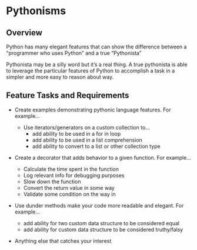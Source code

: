 # Pythonisms

## Overview

Python has many elegant features that can show the difference between a “programmer who uses Python” and a true “Pythonista”

Pythonista may be a silly word but it’s a real thing. A true pythonista is able to leverage the particular features of Python to accomplish a task in a simpler and more easy to reason about way.

## Feature Tasks and Requirements

- Create examples demonstrating pythonic language features. For example…

  - Use iterators/generators on a custom collection to…
    - add ability to be used in a for in loop
    - add ability to be used in a list comprehension
    - add ability to convert to a list or other collection type

- Create a decorator that adds behavior to a given function. For example…

  - Calculate the time spent in the function
  - Log relevant info for debugging purposes
  - Slow down the function
  - Convert the return value in some way
  - Validate some condition on the way in

- Use dunder methods make your code more readable and elegant. For example…

  - add ability for two custom data structure to be considered equal
  - add ability for custom data structure to be considered truthy/falsy

- Anything else that catches your interest


